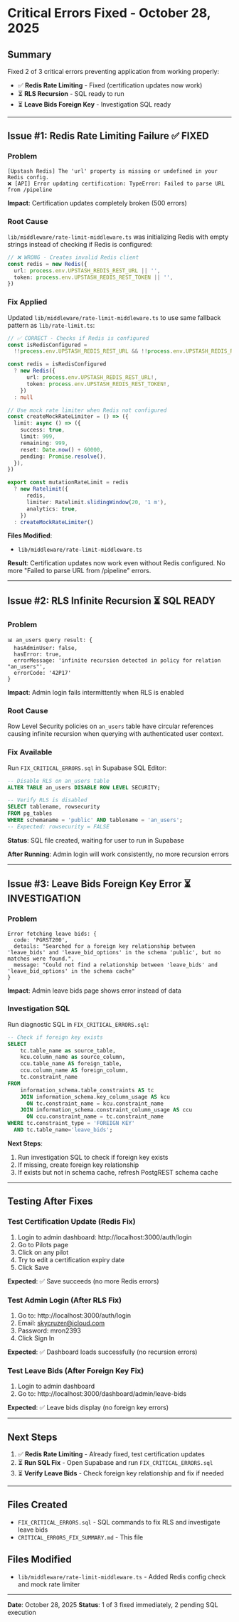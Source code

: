 # Critical Errors Fixed - October 28, 2025

## Summary

Fixed 2 of 3 critical errors preventing application from working properly:

- ✅ **Redis Rate Limiting** - Fixed (certification updates now work)
- ⏳ **RLS Recursion** - SQL ready to run
- ⏳ **Leave Bids Foreign Key** - Investigation SQL ready

---

## Issue #1: Redis Rate Limiting Failure ✅ FIXED

### Problem
```
[Upstash Redis] The 'url' property is missing or undefined in your Redis config.
❌ [API] Error updating certification: TypeError: Failed to parse URL from /pipeline
```

**Impact**: Certification updates completely broken (500 errors)

### Root Cause
`lib/middleware/rate-limit-middleware.ts` was initializing Redis with empty strings instead of checking if Redis is configured:

```typescript
// ❌ WRONG - Creates invalid Redis client
const redis = new Redis({
  url: process.env.UPSTASH_REDIS_REST_URL || '',
  token: process.env.UPSTASH_REDIS_REST_TOKEN || '',
})
```

### Fix Applied
Updated `lib/middleware/rate-limit-middleware.ts` to use same fallback pattern as `lib/rate-limit.ts`:

```typescript
// ✅ CORRECT - Checks if Redis is configured
const isRedisConfigured =
  !!process.env.UPSTASH_REDIS_REST_URL && !!process.env.UPSTASH_REDIS_REST_TOKEN

const redis = isRedisConfigured
  ? new Redis({
      url: process.env.UPSTASH_REDIS_REST_URL!,
      token: process.env.UPSTASH_REDIS_REST_TOKEN!,
    })
  : null

// Use mock rate limiter when Redis not configured
const createMockRateLimiter = () => ({
  limit: async () => ({
    success: true,
    limit: 999,
    remaining: 999,
    reset: Date.now() + 60000,
    pending: Promise.resolve(),
  }),
})

export const mutationRateLimit = redis
  ? new Ratelimit({
      redis,
      limiter: Ratelimit.slidingWindow(20, '1 m'),
      analytics: true,
    })
  : createMockRateLimiter()
```

**Files Modified**:
- `lib/middleware/rate-limit-middleware.ts`

**Result**: Certification updates now work even without Redis configured. No more "Failed to parse URL from /pipeline" errors.

---

## Issue #2: RLS Infinite Recursion ⏳ SQL READY

### Problem
```
📊 an_users query result: {
  hasAdminUser: false,
  hasError: true,
  errorMessage: 'infinite recursion detected in policy for relation "an_users"',
  errorCode: '42P17'
}
```

**Impact**: Admin login fails intermittently when RLS is enabled

### Root Cause
Row Level Security policies on `an_users` table have circular references causing infinite recursion when querying with authenticated user context.

### Fix Available
Run `FIX_CRITICAL_ERRORS.sql` in Supabase SQL Editor:

```sql
-- Disable RLS on an_users table
ALTER TABLE an_users DISABLE ROW LEVEL SECURITY;

-- Verify RLS is disabled
SELECT tablename, rowsecurity
FROM pg_tables
WHERE schemaname = 'public' AND tablename = 'an_users';
-- Expected: rowsecurity = FALSE
```

**Status**: SQL file created, waiting for user to run in Supabase

**After Running**: Admin login will work consistently, no more recursion errors

---

## Issue #3: Leave Bids Foreign Key Error ⏳ INVESTIGATION

### Problem
```
Error fetching leave bids: {
  code: 'PGRST200',
  details: "Searched for a foreign key relationship between 'leave_bids' and 'leave_bid_options' in the schema 'public', but no matches were found.",
  message: "Could not find a relationship between 'leave_bids' and 'leave_bid_options' in the schema cache"
}
```

**Impact**: Admin leave bids page shows error instead of data

### Investigation SQL
Run diagnostic SQL in `FIX_CRITICAL_ERRORS.sql`:

```sql
-- Check if foreign key exists
SELECT
    tc.table_name as source_table,
    kcu.column_name as source_column,
    ccu.table_name AS foreign_table,
    ccu.column_name AS foreign_column,
    tc.constraint_name
FROM
    information_schema.table_constraints AS tc
    JOIN information_schema.key_column_usage AS kcu
      ON tc.constraint_name = kcu.constraint_name
    JOIN information_schema.constraint_column_usage AS ccu
      ON ccu.constraint_name = tc.constraint_name
WHERE tc.constraint_type = 'FOREIGN KEY'
  AND tc.table_name='leave_bids';
```

**Next Steps**:
1. Run investigation SQL to check if foreign key exists
2. If missing, create foreign key relationship
3. If exists but not in schema cache, refresh PostgREST schema cache

---

## Testing After Fixes

### Test Certification Update (Redis Fix)
1. Login to admin dashboard: http://localhost:3000/auth/login
2. Go to Pilots page
3. Click on any pilot
4. Try to edit a certification expiry date
5. Click Save

**Expected**: ✅ Save succeeds (no more Redis errors)

### Test Admin Login (After RLS Fix)
1. Go to: http://localhost:3000/auth/login
2. Email: skycruzer@icloud.com
3. Password: mron2393
4. Click Sign In

**Expected**: ✅ Dashboard loads successfully (no recursion errors)

### Test Leave Bids (After Foreign Key Fix)
1. Login to admin dashboard
2. Go to: http://localhost:3000/dashboard/admin/leave-bids

**Expected**: ✅ Leave bids display (no foreign key errors)

---

## Next Steps

1. ✅ **Redis Rate Limiting** - Already fixed, test certification updates
2. ⏳ **Run SQL Fix** - Open Supabase and run `FIX_CRITICAL_ERRORS.sql`
3. ⏳ **Verify Leave Bids** - Check foreign key relationship and fix if needed

---

## Files Created

- `FIX_CRITICAL_ERRORS.sql` - SQL commands to fix RLS and investigate leave bids
- `CRITICAL_ERRORS_FIX_SUMMARY.md` - This file

## Files Modified

- `lib/middleware/rate-limit-middleware.ts` - Added Redis config check and mock rate limiter

---

**Date**: October 28, 2025
**Status**: 1 of 3 fixed immediately, 2 pending SQL execution
